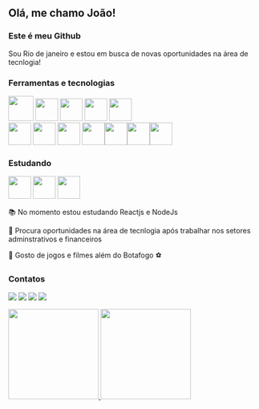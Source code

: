 ## Olá, me chamo João! 
### Este é meu Github
Sou Rio de janeiro e estou em busca de novas oportunidades na área de tecnlogia!
### Ferramentas e tecnologias
<img src="https://cdn.jsdelivr.net/gh/devicons/devicon/icons/html5/html5-plain-wordmark.svg" width="50vh"/> <img src="https://cdn.jsdelivr.net/gh/devicons/devicon/icons/css3/css3-original.svg" width="45" height="45"/> <img src="https://cdn.jsdelivr.net/gh/devicons/devicon/icons/javascript/javascript-plain.svg" width="45" height="45"/> <img src="https://cdn.jsdelivr.net/gh/devicons/devicon/icons/bootstrap/bootstrap-plain.svg" width="45" height="45"/> <img src="https://cdn.jsdelivr.net/gh/devicons/devicon/icons/typescript/typescript-original.svg" width="45" height="45"/></br><img src="https://cdn.jsdelivr.net/gh/devicons/devicon/icons/nodejs/nodejs-original.svg" width="45" height="45" /> <img src="https://cdn.jsdelivr.net/gh/devicons/devicon/icons/jquery/jquery-plain-wordmark.svg" width="45" height="45"/> <img 
src="https://cdn.jsdelivr.net/gh/devicons/devicon/icons/nestjs/nestjs-plain.svg" width="45" height="45"/> <img
src="https://cdn.jsdelivr.net/gh/devicons/devicon/icons/vuejs/vuejs-plain-wordmark.svg" width="45" height="45"/><img
src="https://cdn.jsdelivr.net/gh/devicons/devicon/icons/csharp/csharp-original.svg" width="45" height="45"/><img
src="https://cdn.jsdelivr.net/gh/devicons/devicon/icons/bitbucket/bitbucket-original-wordmark.svg" width="45" height="45"/><img                                                                                                                   
src="https://cdn.jsdelivr.net/gh/devicons/devicon/icons/dotnetcore/dotnetcore-original.svg" width="45" height="45"/>

### Estudando
<img src="https://cdn.jsdelivr.net/gh/devicons/devicon/icons/react/react-original-wordmark.svg" width="45" height="45"/> <img src="https://cdn.jsdelivr.net/gh/devicons/devicon/icons/mysql/mysql-plain-wordmark.svg" width="45" height="45" /> <img
src="https://cdn.jsdelivr.net/gh/devicons/devicon/icons/mongodb/mongodb-plain-wordmark.svg" width="45" height="45"/>


:books: No momento estou estudando Reactjs e NodeJs

:office: Procura oportunidades na área de tecnlogia após trabalhar nos setores
         adminstrativos e financeiros

:pizza: Gosto de jogos e filmes além do Botafogo :soccer: 

### Contatos

<div>

<a href="https://instagram.com/jpnc1695/" target="_blank"><img src="https://img.shields.io/badge/-Instagram-%23E4405F?style=for-the-badge&logo=instagram&logoColor=white" target="_blank"></a>
<a href ="mailto:joaopaulonunescosta@gmail.com"><img src="https://img.shields.io/badge/Gmail-D14836?style=for-the-badge&logo=gmail&logoColor=white" target="_blank"></a>
<a href="https://www.linkedin.com/in/jo%C3%A3o-paulo-nunes-costa/" target="_blank"><img src="https://img.shields.io/badge/-LinkedIn-%230077B5?style=for-the-badge&logo=linkedin&logoColor=white" target="_blank"></a> <a href="https://wa.me/5521965113267" target="_blank"><img src="https://img.shields.io/badge/WhatsApp-25D366?style=for-the-badge&logo=whatsapp&logoColor=white" target="_blank"></a> 

<div>
<a href="https://github.com/jpnc1695">
<img height="180em" src="https://github-readme-stats-eight-theta.vercel.app/api/top-langs/?username=jpnc1695&layout=compact&langs_count=7&theme=dracula"/>
<img height="180em" src="https://github-readme-stats-eight-theta.vercel.app/api?username=jpnc1695&show_icons=true&theme=dracula&include_all_commits=true&count_private=true"/>
</div>
        










